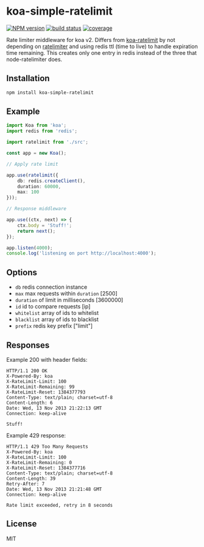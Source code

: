 # koa-simple-ratelimit

[![NPM version][npm-img]][npm-url]
[![build status](https://circleci.com/gh/scttcper/ts-trueskill.svg?style=svg)](https://circleci.com/gh/scttcper/ts-trueskill)
[![coverage][coverage-img]][coverage-url]


[npm-img]: https://img.shields.io/npm/v/koa-simple-ratelimit.svg
[npm-url]: https://npmjs.org/package/koa-simple-ratelimit
[coverage-img]: https://codecov.io/gh/scttcper/koa-simple-ratelimit/branch/master/graph/badge.svg
[coverage-url]: https://codecov.io/gh/scttcper/koa-simple-ratelimit


 Rate limiter middleware for koa v2. Differs from [koa-ratelimit](https://github.com/koajs/ratelimit) by not depending on [ratelimiter](https://github.com/tj/node-ratelimiter) and using redis ttl (time to live) to handle expiration time remaining. This creates only one entry in redis instead of the three that node-ratelimiter does.

## Installation

```sh
npm install koa-simple-ratelimit
```

## Example

```ts
import Koa from 'koa';
import redis from 'redis';

import ratelimit from './src';

const app = new Koa();

// Apply rate limit

app.use(ratelimit({
	db: redis.createClient(),
	duration: 60000,
	max: 100
}));

// Response middleware

app.use((ctx, next) => {
	ctx.body = 'Stuff!';
	return next();
});

app.listen(4000);
console.log('listening on port http://localhost:4000');
```

## Options

 - `db` redis connection instance
 - `max` max requests within `duration` [2500]
 - `duration` of limit in milliseconds [3600000]
 - `id` id to compare requests [ip]
 - `whitelist` array of ids to whitelist
 - `blacklist` array of ids to blacklist
 - `prefix` redis key prefix ["limit"]

## Responses

  Example 200 with header fields:

```
HTTP/1.1 200 OK
X-Powered-By: koa
X-RateLimit-Limit: 100
X-RateLimit-Remaining: 99
X-RateLimit-Reset: 1384377793
Content-Type: text/plain; charset=utf-8
Content-Length: 6
Date: Wed, 13 Nov 2013 21:22:13 GMT
Connection: keep-alive

Stuff!
```

  Example 429 response:

```
HTTP/1.1 429 Too Many Requests
X-Powered-By: koa
X-RateLimit-Limit: 100
X-RateLimit-Remaining: 0
X-RateLimit-Reset: 1384377716
Content-Type: text/plain; charset=utf-8
Content-Length: 39
Retry-After: 7
Date: Wed, 13 Nov 2013 21:21:48 GMT
Connection: keep-alive

Rate limit exceeded, retry in 8 seconds
```

## License

  MIT
